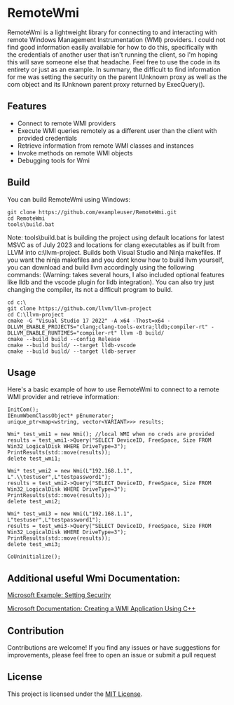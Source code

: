 # RemoteWmi

RemoteWmi is a lightweight library for connecting to and interacting with remote Windows Management Instrumentation (WMI) providers. I could not find good information easily available for how to do this, specifically with the credentials of another user that isn't running the client, so I'm hoping this will save someone else that headache. Feel free to use the code in its entirety or just as an example. In summary, the difficult to find information for me was setting the security on the parent IUnknown proxy as well as the com object and its IUnknown parent proxy returned by ExecQuery().

## Features

- Connect to remote WMI providers
- Execute WMI queries remotely as a different user than the client with provided credentials
- Retrieve information from remote WMI classes and instances
- Invoke methods on remote WMI objects
- Debugging tools for Wmi

## Build 

You can build RemoteWmi using Windows:

```
git clone https://github.com/exampleuser/RemoteWmi.git
cd RemoteWmi
tools\build.bat
```
Note: tools\build.bat is building the project using default locations for latest MSVC as of July 2023 and locations for clang executables as if built from LLVM into c:\llvm-project. Builds both Visual Studio and Ninja makefiles. If you want the ninja makefiles and you dont know how to build llvm yourself, you can download and build llvm accordingly using the following commands: (Warning: takes several hours, I also included optional features like lldb and the vscode plugin for lldb integration). You can also try just changing the compiler, its not a difficult program to build.
```
cd c:\
git clone https://github.com/llvm/llvm-project
cd C:\llvm-project
cmake -G "Visual Studio 17 2022" -A x64 -Thost=x64 -DLLVM_ENABLE_PROJECTS="clang;clang-tools-extra;lldb;compiler-rt" -DLLVM_ENABLE_RUNTIMES="compiler-rt" llvm -B build/
cmake --build build --config Release
cmake --build build/ --target lldb-vscode
cmake --build build/ --target lldb-server
```

## Usage

Here's a basic example of how to use RemoteWmi to connect to a remote WMI provider and retrieve information:

```
InitCom();
IEnumWbemClassObject* pEnumerator;
unique_ptr<map<wstring, vector<VARIANT>>> results;

Wmi* test_wmi1 = new Wmi(); //local WMI when no creds are provided
results = test_wmi1->Query("SELECT DeviceID, FreeSpace, Size FROM Win32_LogicalDisk WHERE DriveType=3");
PrintResults(std::move(results));
delete test_wmi1;

Wmi* test_wmi2 = new Wmi(L"192.168.1.1", L".\\testuser",L"testpassword1");
results = test_wmi2->Query("SELECT DeviceID, FreeSpace, Size FROM Win32_LogicalDisk WHERE DriveType=3");
PrintResults(std::move(results));
delete test_wmi2;

Wmi* test_wmi3 = new Wmi(L"192.168.1.1", L"testuser",L"testpassword1");
results = test_wmi3->Query("SELECT DeviceID, FreeSpace, Size FROM Win32_LogicalDisk WHERE DriveType=3");
PrintResults(std::move(results));
delete test_wmi3;

CoUninitialize();
```


## Additional useful Wmi Documentation:

[Microsoft Example: Setting Security](https://github.com/microsoft/Windows-classic-samples/blob/main/Samples/Win7Samples/sysmgmt/wmi/vc/security/security.cpp)

[Microsoft Documentation: Creating a WMI Application Using C++](https://learn.microsoft.com/en-us/windows/win32/wmisdk/creating-a-wmi-application-using-c-)

## Contribution

Contributions are welcome! If you find any issues or have suggestions for improvements, please feel free to open an issue or submit a pull request

## License

This project is licensed under the [MIT License](https://opensource.org/license/mit/).

